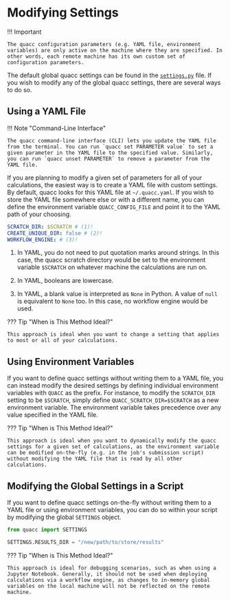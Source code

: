 # Modifying Settings

!!! Important

    The quacc configuration parameters (e.g. YAML file, environment variables) are only active on the machine where they are specified. In other words, each remote machine has its own custom set of configuration parameters.

The default global quacc settings can be found in the [`settings.py`](https://github.com/quantum-accelerators/quacc/blob/main/src/quacc/settings.py) file. If you wish to modify any of the global quacc settings, there are several ways to do so.

## Using a YAML File

!!! Note "Command-Line Interface"

    The quacc command-line interface (CLI) lets you update the YAML file from the terminal. You can run `quacc set PARAMETER value` to set a given parameter in the YAML file to the specified value. Similarly, you can run `quacc unset PARAMETER` to remove a parameter from the YAML file.

If you are planning to modify a given set of parameters for all of your calculations, the easiest way is to create a YAML file with custom settings. By default, quacc looks for this YAML file at `~/.quacc.yaml`. If you wish to store the YAML file somewhere else or with a different name, you can define the environment variable `QUACC_CONFIG_FILE` and point it to the YAML path of your choosing.

```yaml title="~/.quacc.yaml"
SCRATCH_DIR: $SCRATCH # (1)!
CREATE_UNIQUE_DIR: false # (2)!
WORKFLOW_ENGINE: # (3)!
```

1. In YAML, you do not need to put quotation marks around strings. In this case, the quacc scratch directory would be set to the environment variable `$SCRATCH` on whatever machine the calculations are run on.

2. In YAML, booleans are lowercase.

3. In YAML, a blank value is interpreted as `None` in Python. A value of `null` is equivalent to `None` too. In this case, no workflow engine would be used.

??? Tip "When is This Method Ideal?"

    This approach is ideal when you want to change a setting that applies to most or all of your calculations.

## Using Environment Variables

If you want to define quacc settings without writing them to a YAML file, you can instead modify the desired settings by defining individual environment variables with `QUACC` as the prefix. For instance, to modify the `SCRATCH_DIR` setting to be `$SCRATCH`, simply define `QUACC_SCRATCH_DIR=$SCRATCH` as a new environment variable. The environment variable takes precedence over any value specified in the YAML file.

??? Tip "When is This Method Ideal?"

    This approach is ideal when you want to dynamically modify the quacc settings for a given set of calculations, as the environment variable can be modified on-the-fly (e.g. in the job's submission script) without modifying the YAML file that is read by all other calculations.

## Modifying the Global Settings in a Script

If you want to define quacc settings on-the-fly without writing them to a YAML file or using environment variables, you can do so within your script by modifying the global `SETTINGS` object.

```python
from quacc import SETTINGS

SETTINGS.RESULTS_DIR = "/new/path/to/store/results"
```

??? Tip "When is This Method Ideal?"

    This approach is ideal for debugging scenarios, such as when using a Jupyter Notebook. Generally, it should not be used when deploying calculations via a workflow engine, as changes to in-memory global variables on the local machine will not be reflected on the remote machine.
